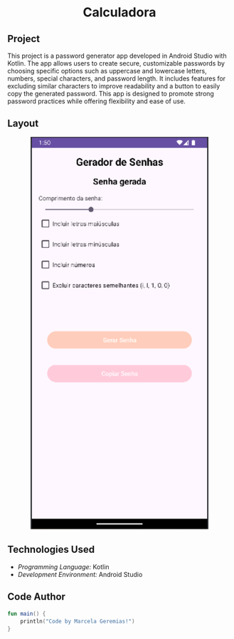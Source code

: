 <h1 align="center">Calculadora</h1>

## Project
This project is a password generator app developed in Android Studio with Kotlin. The app allows users to create secure, customizable passwords by choosing specific options such as uppercase and lowercase letters, numbers, special characters, and password length. It includes features for excluding similar characters to improve readability and a button to easily copy the generated password. This app is designed to promote strong password practices while offering flexibility and ease of use.

## Layout
<div align="center">
  <img src="./imagens/gerador_de_senhas.png" alt="App Screenshot" width="400"/>
</div>

## Technologies Used
- *Programming Language:* Kotlin
- *Development Environment:* Android Studio

## Code Author
```kotlin
fun main() {
    println("Code by Marcela Geremias!")
}